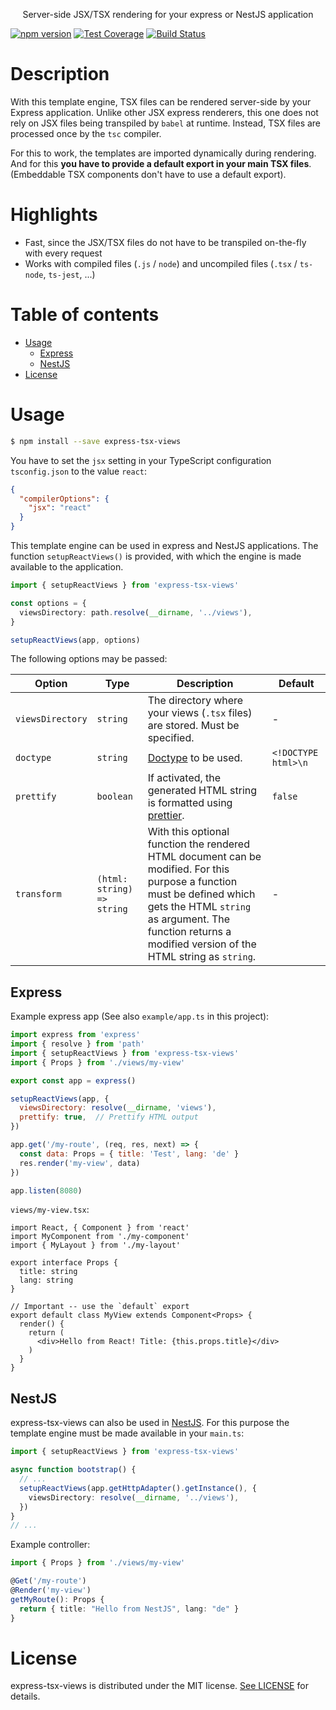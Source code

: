 <div align="center">
  <p>Server-side JSX/TSX rendering for your express or NestJS application</p>
</div>

[![npm version](https://badge.fury.io/js/express-tsx-views.svg)](https://www.npmjs.com/package/express-tsx-views)
[![Test Coverage][coveralls-image]][coveralls-url]
[![Build Status][build-image]][build-url]

# Description <!-- omit in toc -->

With this template engine, TSX files can be rendered server-side by your Express application. Unlike other JSX express renderers, this one does not rely on JSX files being transpiled by `babel` at runtime. Instead, TSX files are processed once by the `tsc` compiler.

For this to work, the templates are imported dynamically during rendering. And for this **you have to provide a default export in your main TSX files**. (Embeddable TSX components don't have to use a default export). 

# Highlights <!-- omit in toc -->

- Fast, since the JSX/TSX files do not have to be transpiled on-the-fly with every request
- Works with compiled files (`.js` / `node`) and uncompiled files (`.tsx` / `ts-node`, `ts-jest`, ...)

# Table of contents <!-- omit in toc -->

- [Usage](#usage)
  - [Express](#express)
  - [NestJS](#nestjs)
- [License](#license)

# Usage

```sh
$ npm install --save express-tsx-views
```

You have to set the `jsx` setting in your TypeScript configuration `tsconfig.json` to the value `react`:

```json
{
  "compilerOptions": {
    "jsx": "react"
  }
}
```

This template engine can be used in express and NestJS applications. The function `setupReactViews()` is provided, with which the engine is made available to the application.

```ts
import { setupReactViews } from 'express-tsx-views'

const options = {
  viewsDirectory: path.resolve(__dirname, '../views'),
}

setupReactViews(app, options)
```

The following options may be passed:

 Option | Type | Description | Default 
--------|------|-------------|---------
`viewsDirectory` | `string` | The directory where your views (`.tsx` files) are stored. Must be specified. | -
`doctype` | `string` | [Doctype](https://developer.mozilla.org/en-US/docs/Glossary/Doctype) to be used. | `<!DOCTYPE html>\n`
`prettify` | `boolean` | If activated, the generated HTML string is formatted using [prettier](https://github.com/prettier/prettier). | `false`
`transform` | `(html: string) => string` | With this optional function the rendered HTML document can be modified. For this purpose a function must be defined which gets the HTML `string` as argument. The function returns a modified version of the HTML string as `string`. | -

## Express

Example express app (See also `example/app.ts` in this project):

```js
import express from 'express'
import { resolve } from 'path'
import { setupReactViews } from 'express-tsx-views'
import { Props } from './views/my-view'

export const app = express()

setupReactViews(app, {
  viewsDirectory: resolve(__dirname, 'views'),
  prettify: true,  // Prettify HTML output
})

app.get('/my-route', (req, res, next) => {
  const data: Props = { title: 'Test', lang: 'de' }
  res.render('my-view', data)
})

app.listen(8080)
```

`views/my-view.tsx`:

```tsx
import React, { Component } from 'react'
import MyComponent from './my-component'
import { MyLayout } from './my-layout'

export interface Props {
  title: string
  lang: string
}

// Important -- use the `default` export
export default class MyView extends Component<Props> {
  render() {
    return (
      <div>Hello from React! Title: {this.props.title}</div>
    )
  }
}
```

## NestJS

express-tsx-views can also be used in [NestJS](https://nestjs.com/). For this purpose the template engine must be made available in your `main.ts`:

```ts
import { setupReactViews } from 'express-tsx-views'

async function bootstrap() {
  // ...
  setupReactViews(app.getHttpAdapter().getInstance(), {
    viewsDirectory: resolve(__dirname, '../views'),
  })
}
// ...
```

Example controller:

```ts
import { Props } from './views/my-view'

@Get('/my-route')
@Render('my-view')
getMyRoute(): Props {
  return { title: "Hello from NestJS", lang: "de" }
}
```

# License

express-tsx-views is distributed under the MIT license. [See LICENSE](./LICENSE) for details.

[coveralls-image]: https://img.shields.io/coveralls/pmb0/express-tsx-views/master.svg
[coveralls-url]: https://coveralls.io/r/pmb0/express-tsx-views?branch=master
[build-image]: https://github.com/pmb0/express-tsx-views/workflows/Tests/badge.svg
[build-url]: https://github.com/pmb0/express-tsx-views/actions?query=workflow%3ATests
